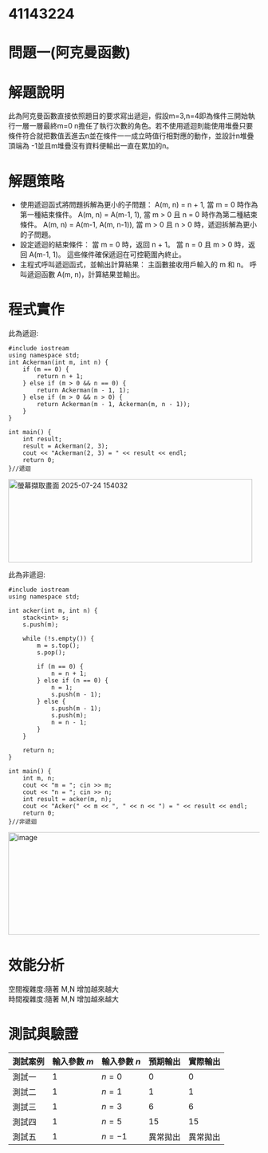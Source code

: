 # 41143224
# 問題一(阿克曼函數)
# 解題說明
此為阿克曼函數直接依照題目的要求寫出遞迴，假設m=3,n=4即為條件三開始執行一層一層最終m=0 n擔任了執行次數的角色。若不使用遞迴則能使用堆疊只要條件符合就把數值丟進去n並在條件一一成立時值行相對應的動作，並設計n堆疊頂端為
-1並且m堆疊沒有資料便輸出一直在累加的n。
# 解題策略
*    使用遞迴函式將問題拆解為更小的子問題：
A(m, n) = n + 1, 當 m = 0 時作為第一種結束條件。
A(m, n) = A(m-1, 1), 當 m > 0 且 n = 0 時作為第二種結束條件。
A(m, n) = A(m-1, A(m, n-1)), 當 m > 0 且 n > 0 時，遞迴拆解為更小的子問題。
*    設定遞迴的結束條件：
當 m = 0 時，返回 n + 1。
當 n = 0 且 m > 0 時，返回 A(m-1, 1)。
這些條件確保遞迴在可控範圍內終止。
*    主程式呼叫遞迴函式，並輸出計算結果：
主函數接收用戶輸入的 m 和 n。
呼叫遞迴函數 A(m, n)，計算結果並輸出。
# 程式實作

此為遞迴:
```
#include iostream
using namespace std;
int Ackerman(int m, int n) {
    if (m == 0) {
        return n + 1;
    } else if (m > 0 && n == 0) {
        return Ackerman(m - 1, 1);
    } else if (m > 0 && n > 0) {
        return Ackerman(m - 1, Ackerman(m, n - 1));
    }
}

int main() {
    int result;
    result = Ackerman(2, 3);
    cout << "Ackerman(2, 3) = " << result << endl;
    return 0;
}//遞迴
```
<img width="489" height="167" alt="螢幕擷取畫面 2025-07-24 154032" src="https://github.com/user-attachments/assets/78157195-7195-4a20-801b-ecb484694f99" /><br>

此為非遞迴:
```
#include iostream
using namespace std;

int acker(int m, int n) {
    stack<int> s;
    s.push(m);

    while (!s.empty()) {
        m = s.top();
        s.pop();

        if (m == 0) {
            n = n + 1;
        } else if (n == 0) {
            n = 1;
            s.push(m - 1);
        } else {
            s.push(m - 1);
            s.push(m);
            n = n - 1;
        }
    }

    return n;
}

int main() {
    int m, n;
    cout << "m = "; cin >> m;
    cout << "n = "; cin >> n;
    int result = acker(m, n);
    cout << "Acker(" << m << ", " << n << ") = " << result << endl;
    return 0;
}//非遞迴
```
<img width="586" height="206" alt="image" src="https://github.com/user-attachments/assets/d836e15a-6856-47a4-a46f-826628a9c9ee" />

# 效能分析
空間複雜度:隨著 M,N 增加越來越大<br>
時間複雜度:隨著 M,N 增加越來越大<br>

# 測試與驗證
| 測試案例 | 輸入參數 $m$  | 輸入參數 $n$ | 預期輸出 | 實際輸出 |
|----------|--------------|----------|----------|----------|
| 測試一   |        1       |  $n = 0$      | 0        | 0        |
| 測試二   |         1      | $n = 1$      | 1        | 1        |
| 測試三   |      1         | $n = 3$      | 6        | 6        |
| 測試四   |        1       | $n = 5$      | 15       | 15       |
| 測試五   |        1       | $n = -1$     | 異常拋出 | 異常拋出 |
